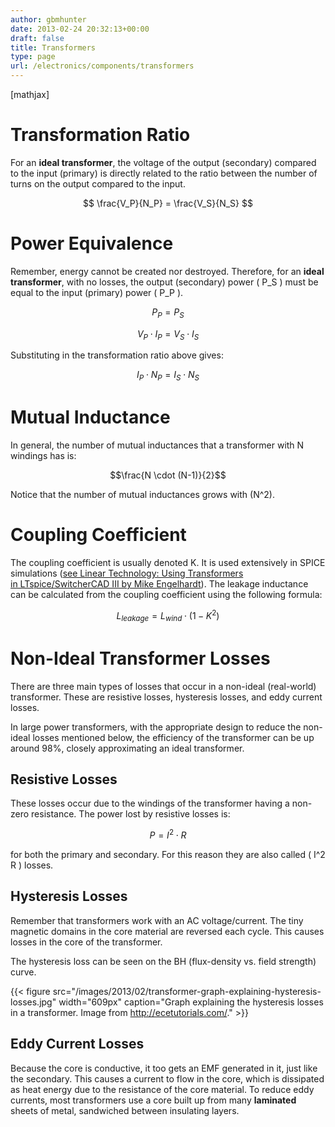 ```yaml
---
author: gbmhunter
date: 2013-02-24 20:32:13+00:00
draft: false
title: Transformers
type: page
url: /electronics/components/transformers
---
```


[mathjax]

# Transformation Ratio

For an **ideal transformer**, the voltage of the output (secondary) compared to the input (primary) is directly related to the ratio between the number of turns on the output compared to the input.

$$ \frac{V_P}{N_P} = \frac{V_S}{N_S} $$

# Power Equivalence

Remember, energy cannot be created nor destroyed. Therefore, for an **ideal transformer**, with no losses, the output (secondary) power \( P_S \) must be equal to the input (primary) power \( P_P \).

$$ P_P = P_S $$

$$ V_P \cdot I_P = V_S \cdot I_S $$

Substituting in the transformation ratio above gives:

$$ I_P \cdot N_P = I_S \cdot N_S $$

# Mutual Inductance

In general, the number of mutual inductances that a transformer with N windings has is:

$$\frac{N \cdot (N-1)}{2}$$

Notice that the number of mutual inductances grows with \(N^2\).

# Coupling Coefficient

The coupling coefficient is usually denoted K. It is used extensively in SPICE simulations ([see Linear Technology: Using Transformers in LTspice/SwitcherCAD III by Mike Engelhardt](http://cds.linear.com/docs/en/lt-journal/LTMag-V16N3-23-LTspice_Transformers-MikeEngelhardt.pdf)). The leakage inductance can be calculated from the coupling coefficient using the following formula:

$$L_{leakage} = L_{wind} \cdot (1 - K^2)$$

# Non-Ideal Transformer Losses

There are three main types of losses that occur in a non-ideal (real-world) transformer. These are resistive losses, hysteresis losses, and eddy current losses.

In large power transformers, with the appropriate design to reduce the non-ideal losses mentioned below, the efficiency of the transformer can be up around 98%, closely approximating an ideal transformer.

## Resistive Losses

These losses occur due to the windings of the transformer having a non-zero resistance. The power lost by resistive losses is:

$$ P = I^2 \cdot R $$

for both the primary and secondary. For this reason they are also called \( I^2 R \) losses.

## Hysteresis Losses

Remember that transformers work with an AC voltage/current. The tiny magnetic domains in the core material are reversed each cycle. This causes losses in the core of the transformer.

The hysteresis loss can be seen on the BH (flux-density vs. field strength) curve.

{{< figure src="/images/2013/02/transformer-graph-explaining-hysteresis-losses.jpg" width="609px" caption="Graph explaining the hysteresis losses in a transformer. Image from http://ecetutorials.com/."  >}}

## Eddy Current Losses

Because the core is conductive, it too gets an EMF generated in it, just like the secondary. This causes a current to flow in the core, which is dissipated as heat energy due to the resistance of the core material. To reduce eddy currents, most transformers use a core built up from many **laminated** sheets of metal, sandwiched between insulating layers.

 
